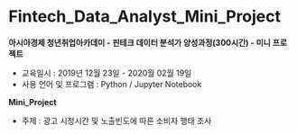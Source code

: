 # Fintech_Data_Analyst_Mini_Project
 **아시아경제 청년취업아카데미 - 핀테크 데이터 분석가 양성과정(300시간) - 미니 프로젝트**
 * 교육일시 : 2019년 12월 23일 - 2020월 02월 19일
 * 사용 언어 및 프로그램 : Python / Jupyter Notebook
 
 **Mini_Project**
 * 주제 : 광고 시청시간 및 노출빈도에 따른 소비자 행태 조사
